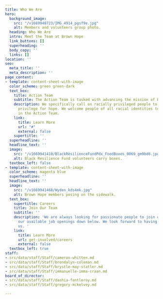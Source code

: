 ```yaml
---
title: Who We Are
hero:
  background_image:
    src: "/v1669940723/IMG_4914_pgsf9e.jpg"
    alt: Members and volunteers group photo.
  heading: Who We Are
  intro: Meet the Team at Brown Hope
  link_buttons: []
  superheading: ''
  body_copy: ''
  links: []
location: ''
seo:
  meta_title: ''
  meta_description: ''
page_content:
- template: content-sheet-with-image
  color_scheme: green green-dark
  text_box:
    title: Action Team
    subtitle: The Action Team is tasked with advancing the mission of Brown Hope.
    description: We specifically call on racially privileged people to leverage their
      privilege for hope. We welcome people of all racial identities to participate
      in the Action Team.
    link:
      title: Learn More
      url: "#"
      external: false
    supertitle: ''
  superheadline: ''
  headline_text: ''
  image:
    src: "/v1669941410/BlackResilienceFundPdx_FoodBoxes_0069_gm9bd6.jpg"
    alt: Black Resilience Fund volunteers carry boxes.
  textbox_left: false
- template: content-sheet-with-image
  color_scheme: magenta blue
  superheadline: ''
  headline_text: ''
  image:
    src: "/v1669941468/Wyden_kds4mk.jpg"
    alt: Brown Hope members posing on the sidewalk.
  text_box:
    supertitle: Careers
    title: Join Our Team
    subtitle: ''
    description: 'We are always looking for passionate people to join our team. See
      our available job openings down below. We look forward to having you serve with
      us. '
    link:
      title: Learn More
      url: get-involved/careers
      external: false
  textbox_left: true
staff:
- src/data/staff/Staff/cameron-whitten.md
- src/data/staff/Staff/brondalyn-coleman.md
- src/data/staff/Staff/krystle-may-statler.md
- src/data/staff/Staff/immanuelle-imma-craan.md
board_of_director:
- src/data/staff/Staff/dashia-fontleroy.md
- src/data/staff/Staff/gregory-mckelvey.md

---
```


